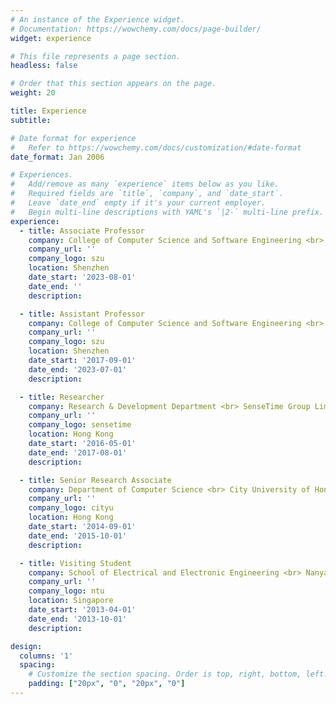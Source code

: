 ```yaml
---
# An instance of the Experience widget.
# Documentation: https://wowchemy.com/docs/page-builder/
widget: experience

# This file represents a page section.
headless: false

# Order that this section appears on the page.
weight: 20

title: Experience
subtitle:

# Date format for experience
#   Refer to https://wowchemy.com/docs/customization/#date-format
date_format: Jan 2006

# Experiences.
#   Add/remove as many `experience` items below as you like.
#   Required fields are `title`, `company`, and `date_start`.
#   Leave `date_end` empty if it's your current employer.
#   Begin multi-line descriptions with YAML's `|2-` multi-line prefix.
experience:
  - title: Associate Professor
    company: College of Computer Science and Software Engineering <br> Shenzhen University
    company_url: ''
    company_logo: szu
    location: Shenzhen
    date_start: '2023-08-01'
    date_end: ''
    description:

  - title: Assistant Professor
    company: College of Computer Science and Software Engineering <br> Shenzhen University
    company_url: ''
    company_logo: szu
    location: Shenzhen
    date_start: '2017-09-01'
    date_end: '2023-07-01'
    description:

  - title: Researcher
    company: Research & Development Department <br> SenseTime Group Limited
    company_url: ''
    company_logo: sensetime
    location: Hong Kong
    date_start: '2016-05-01'
    date_end: '2017-08-01'
    description: 

  - title: Senior Research Associate
    company: Department of Computer Science <br> City University of Hong Kong
    company_url: ''
    company_logo: cityu
    location: Hong Kong
    date_start: '2014-09-01'
    date_end: '2015-10-01'
    description: 

  - title: Visiting Student
    company: School of Electrical and Electronic Engineering <br> Nanyang Technological University
    company_url: ''
    company_logo: ntu
    location: Singapore
    date_start: '2013-04-01'
    date_end: '2013-10-01'
    description: 

design:
  columns: '1'
  spacing:
    # Customize the section spacing. Order is top, right, bottom, left.
    padding: ["20px", "0", "20px", "0"]
---
```

